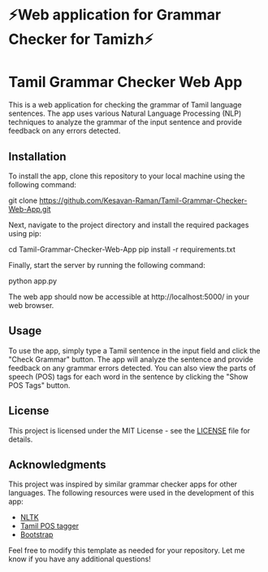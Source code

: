 
# ⚡Web application for Grammar Checker for Tamizh⚡

# Tamil Grammar Checker Web App

This is a web application for checking the grammar of Tamil language sentences. The app uses various Natural Language Processing (NLP) techniques to analyze the grammar of the input sentence and provide feedback on any errors detected.

## Installation

To install the app, clone this repository to your local machine using the following command:

git clone https://github.com/Kesavan-Raman/Tamil-Grammar-Checker-Web-App.git

Next, navigate to the project directory and install the required packages using pip:

cd Tamil-Grammar-Checker-Web-App
pip install -r requirements.txt

Finally, start the server by running the following command:

python app.py


The web app should now be accessible at http://localhost:5000/ in your web browser.

## Usage

To use the app, simply type a Tamil sentence in the input field and click the "Check Grammar" button. The app will analyze the sentence and provide feedback on any grammar errors detected. You can also view the parts of speech (POS) tags for each word in the sentence by clicking the "Show POS Tags" button.

## License

This project is licensed under the MIT License - see the [LICENSE](LICENSE) file for details.

## Acknowledgments

This project was inspired by similar grammar checker apps for other languages. The following resources were used in the development of this app:

- [NLTK](https://www.nltk.org/)
- [Tamil POS tagger](https://github.com/Ezhil-Language-Foundation/tamilpos)
- [Bootstrap](https://getbootstrap.com/)

Feel free to modify this template as needed for your repository. Let me know if you have any additional questions!

